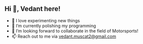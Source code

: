 ## Hi 👋, Vedant here!
- 🔭 I love experimenting new things 
- 🌱 I’m currently polishing my programming 
- 👯 I’m looking forward to collaborate in the field of Motorsports!
- 📫 Reach out to me via vedant.muscat2@gmail.com
<!--
**VedantLabs/VedantLabs** is a ✨ _special_ ✨ repository because its `README.md` (this file) appears on your GitHub profile.

Here are some ideas to get you started:


-->
